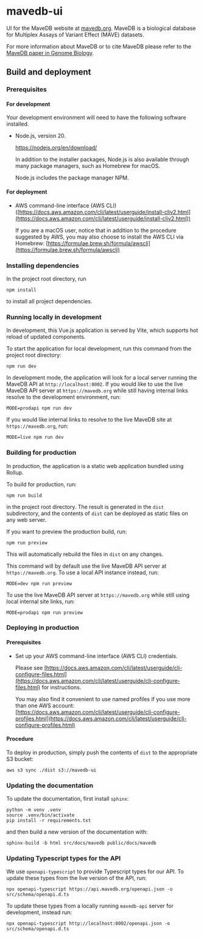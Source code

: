 # mavedb-ui

UI for the MaveDB website at [mavedb.org](https://www.mavedb.org). MaveDB is a biological database
for Multiplex Assays of Variant Effect (MAVE) datasets.

For more information about MaveDB or to cite MaveDB please refer to the
[MaveDB paper in Genome Biology](https://genomebiology.biomedcentral.com/articles/10.1186/s13059-019-1845-6).
## Build and deployment

### Prerequisites

#### For development

Your development environment will need to have the following software installed.

- Node.js, version 20.

  https://nodejs.org/en/download/

  In addition to the installer packages, Node.js is also available through many package managers, such as Homebrew for macOS.

  Node.js includes the package manager NPM.

#### For deployment

- AWS command-line interface (AWS CLI) ([https://docs.aws.amazon.com/cli/latest/userguide/install-cliv2.html](https://docs.aws.amazon.com/cli/latest/userguide/install-cliv2.html))

  If you are a macOS user, notice that in addition to the procedure suggested by AWS, you may also choose to install the AWS CLI via Homebrew: [https://formulae.brew.sh/formula/awscli](https://formulae.brew.sh/formula/awscli)

### Installing dependencies

In the project root directory, run

```
npm install
```

to install all project dependencies.

### Running locally in development

In development, this Vue.js application is served by Vite, which supports hot reload of updated components.

To start the application for local development, run this command from the project root directory:

```
npm run dev
```

In development mode, the application will look for a local server running the MaveDB API at `http://localhost:8002`.
If you would like to use the live MaveDB API server at `https://mavedb.org` while still having internal links resolve
to the development environment, run:
```
MODE=prodapi npm run dev
```

If you would like internal links to resolve to the live MaveDB site at `https://mavedb.org`, run:

```
MODE=live npm run dev
```

### Building for production

In production, the application is a static web application bundled using Rollup.

To build for production, run:

```
npm run build
```

in the project root directory. The result is generated in the `dist` subdirectory, and the contents of `dist` can be deployed as static files on any web server.

If you want to preview the production build, run:

```
npm run preview
```

This will automatically rebuild the files in `dist` on any changes.

This command will by default use the live MaveDB API server at `https://mavedb.org`. To use a local API instance instead, run:

```
MODE=dev npm run preview
```

To use the live MaveDB API server at `https://mavedb.org` while still using local internal site links, run:

```
MODE=prodapi npm run preview
```

### Deploying in production

#### Prerequisites

- Set up your AWS command-line interface (AWS CLI) credentials.

  Please see [https://docs.aws.amazon.com/cli/latest/userguide/cli-configure-files.html](https://docs.aws.amazon.com/cli/latest/userguide/cli-configure-files.html) for instructions.

  You may also find it convenient to use named profiles if you use more than one AWS account: [https://docs.aws.amazon.com/cli/latest/userguide/cli-configure-profiles.html](https://docs.aws.amazon.com/cli/latest/userguide/cli-configure-profiles.html)

#### Procedure

To deploy in production, simply push the contents of `dist` to the appropriate S3 bucket:

```
aws s3 sync ./dist s3://mavedb-ui
```

### Updating the documentation

To update the documentation, first install `sphinx`:

```
python -m venv .venv
source .venv/bin/activate
pip install -r requirements.txt
```

and then build a new version of the documentation with:

```
sphinx-build -b html src/docs/mavedb public/docs/mavedb
```

### Updating Typescript types for the API

We use `openapi-typescript` to provide Typescript types for our API. To update these types from the live version of the API, run:

```
npx openapi-typescript https://api.mavedb.org/openapi.json -o src/schema/openapi.d.ts
```

To update these types from a locally running `mavedb-api` server for development, instead run:

```
npx openapi-typescript http://localhost:8002/openapi.json -o src/schema/openapi.d.ts
```
